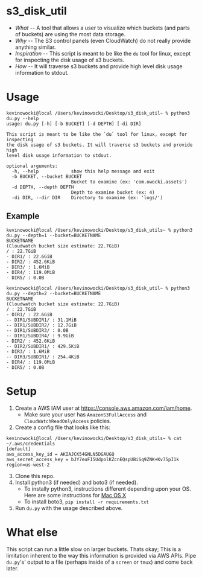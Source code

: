 # s3_disk_util

* _What_ -- A tool that allows a user to visualize which buckets (and parts of buckets) are using the most data storage.
* _Why_ -- The S3 control panels (even CloudWatch) do not really provide anything similar.
* _Inspiration_ -- This script is meant to be like the `du` tool for linux, except for inspecting the disk usage of s3 buckets.  
* _How_ -- It will traverse s3 buckets and provide high level disk usage information to stdout.

# Usage

```
kevinowocki@local /Users/kevinowocki/Desktop/s3_disk_util~ % python3 du.py --help
usage: du.py [-h] [-b BUCKET] [-d DEPTH] [-di DIR]

This script is meant to be like the `du` tool for linux, except for inspecting
the disk usage of s3 buckets. It will traverse s3 buckets and provide high
level disk usage information to stdout.

optional arguments:
  -h, --help            show this help message and exit
  -b BUCKET, --bucket BUCKET
                        Bucket to examine (ex: 'com.owocki.assets')
  -d DEPTH, --depth DEPTH
                        Depth to examine bucket (ex: 4)
  -di DIR, --dir DIR    Directory to examine (ex: 'logs/')
  ```

  ## Example

  ```
  kevinowocki@local /Users/kevinowocki/Desktop/s3_disk_utils~ % python3 du.py --depth=1 --bucket=BUCKETNAME
BUCKETNAME
(Cloudwatch bucket size estimate: 22.7GiB)
  / : 22.7GiB
 - DIR1/ : 22.6GiB
 - DIR2/ : 452.6KiB
 - DIR3/ : 1.6MiB
 - DIR4/ : 119.0MiB
 - DIR5/ : 0.0B

kevinowocki@local /Users/kevinowocki/Desktop/s3_disk_util~ % python3 du.py --depth=2 --bucket=BUCKETNAME
BUCKETNAME
(Cloudwatch bucket size estimate: 22.7GiB)
  / : 22.7GiB
 - DIR1/ : 22.6GiB
 -- DIR1/SUBDIR1/ : 31.1MiB
 -- DIR1/SUBDIR2/ : 12.7GiB
 -- DIR1/SUBDIR3/ : 0.0B
 -- DIR1/SUBDIR4/ : 9.9GiB
 - DIR2/ : 452.6KiB
 -- DIR2/SUBDIR1/ : 429.5KiB
 - DIR3/ : 1.6MiB
 -- DIR3/SUBDIR1/ : 254.4KiB
 - DIR4/ : 119.0MiB
 - DIR5/ : 0.0B

 ```

 # Setup

1. Create a AWS IAM user at https://console.aws.amazon.com/iam/home.
    * Make sure your user has `AmazonS3FullAccess` and `CloudWatchReadOnlyAccess` policies.
2. Create a config file that looks like this:
```
kevinowocki@local /Users/kevinowocki/Desktop/s3_disk_utils~ % cat ~/.aws/credentials
[default]
aws_access_key_id = AKIAJCK54GNLN5DGAUGQ
aws_secret_access_key = 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
region=us-west-2
```
3. Clone this repo.
4. Install python3 (if needed) and boto3 (if needed).
    * To instally python3, instructions different depending upon your OS.  Here are some instructions for [Mac OS X](http://www.marinamele.com/2014/07/install-python3-on-mac-os-x-and-use-virtualenv-and-virtualenvwrapper.html)
    * To install boto3, `pip install -r requirements.txt`
5. Run `du.py` with the usage described above.

# What else

This script can run a little slow on larger buckets.  Thats okay; This is a limitation inherent to the way this information is provided via AWS APIs.  Pipe `du.py`'s' output to a file (perhaps inside of a `screen` or `tmux`) and come back later.
